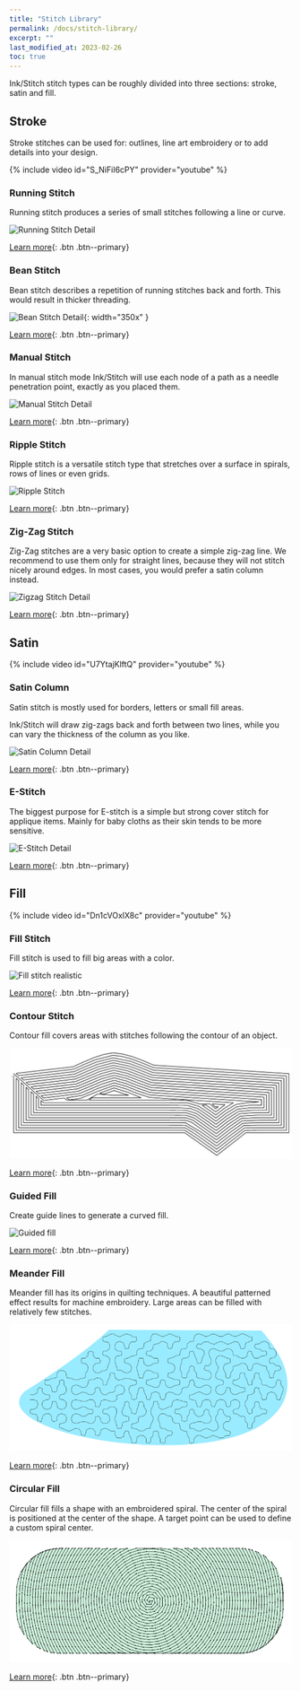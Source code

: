 ```yaml
---
title: "Stitch Library"
permalink: /docs/stitch-library/
excerpt: ""
last_modified_at: 2023-02-26
toc: true
---
```

Ink/Stitch stitch types can be roughly divided into three sections: stroke, satin and fill.

## Stroke
Stroke stitches can be used for: outlines, line art embroidery or to add details into your design.

{% include video id="S_NiFiI6cPY" provider="youtube" %}

### Running Stitch
Running stitch produces a series of small stitches following a line or curve.

![Running Stitch Detail](/assets/images/docs/running-stitch-detail.jpg)

[Learn more](/docs/stitches/running-stitch/){: .btn .btn--primary}

### Bean Stitch
Bean stitch describes a repetition of running stitches back and forth. This would result in thicker threading.

![Bean Stitch Detail](/assets/images/docs/bean-stitch-detail.jpg){: width="350x" }

[Learn more](/docs/stitches/bean-stitch/){: .btn .btn--primary}

### Manual Stitch
In manual stitch mode Ink/Stitch will use each node of a path as a needle penetration point, exactly as you placed them.

![Manual Stitch Detail](/assets/images/docs/manual-stitch-detail.png)

[Learn more](/docs/stitches/manual-stitch/){: .btn .btn--primary}

### Ripple Stitch
Ripple stitch is a versatile stitch type that stretches over a surface in spirals, rows of lines or even grids.

![Ripple Stitch](/assets/images/docs/ripplefly.jpg)

[Learn more](/docs/stitches/ripple-stitch){: .btn .btn--primary}

### Zig-Zag Stitch
Zig-Zag stitches are a very basic option to create a simple zig-zag line. We recommend to use them only for straight lines, because they will not stitch nicely around edges. In most cases, you would prefer a satin column instead.

![Zigzag Stitch Detail](/assets/images/docs/zigzag-stitch-detail.png)

[Learn more](/docs/stitches/zigzag-stitch/){: .btn .btn--primary}


## Satin

{% include video id="U7YtajKlftQ" provider="youtube" %}

### Satin Column
Satin stitch is mostly used for borders, letters or small fill areas.

Ink/Stitch will draw zig-zags back and forth between two lines, while you can vary the thickness of the column as you like.

![Satin Column Detail](/assets/images/docs/satin-column-detail.png)

[Learn more](/docs/stitches/satin-column/){: .btn .btn--primary}

### E-Stitch
The biggest purpose for E-stitch is a simple but strong cover stitch for applique items. Mainly for baby cloths as their skin tends to be more sensitive.

![E-Stitch Detail](/assets/images/docs/e-stitch-detail.jpg)

[Learn more](/docs/stitches/e-stitch/){: .btn .btn--primary}


## Fill

{% include video id="Dn1cVOxlX8c" provider="youtube" %}

### Fill Stitch
Fill stitch is used to fill big areas with a color.

![Fill stitch realistic](/assets/images/docs/fill-stitch-realistic.png)

[Learn more](/docs/stitches/fill-stitch/){: .btn .btn--primary}

### Contour Stitch
Contour fill covers areas with stitches following the contour of an object.

![Contour stitch](/assets/images/docs/contour-fill-detail.jpg)

[Learn more](/docs/stitches/contour-stitch){: .btn .btn--primary}

### Guided Fill
Create guide lines to generate a curved fill.

![Guided fill](/assets/images/docs/guided-fill-complex.svg)

[Learn more](/docs/stitches/guided-fill){: .btn .btn--primary}

### Meander Fill
Meander fill has its origins in quilting techniques. A beautiful patterned effect results for machine embroidery. Large areas can be filled with relatively few stitches.

![Meander fill](/assets/images/docs/meander-fill.png)

[Learn more](/docs/stitches/meander-fill){: .btn .btn--primary}

### Circular Fill
Circular fill fills a shape with an embroidered spiral. The center of the spiral is positioned at the center of the shape. A target point can be used to define a custom spiral center.

![Meander stitch detail](/assets/images/docs/circular-fill-detail.png)

[Learn more](/docs/stitches/circular-fill){: .btn .btn--primary}
